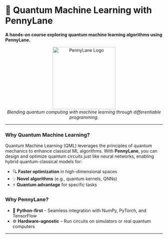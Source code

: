 # 🚀 Quantum Machine Learning with PennyLane  

**A hands-on course exploring quantum machine learning algorithms using PennyLane.**  

<div align="center">
  <img src="https://pennylane.ai/qml/images/logo.png" alt="PennyLane Logo" width="200"/>
  <br>
  <em>Blending quantum computing with machine learning through differentiable programming.</em>
</div>

---

### **Why Quantum Machine Learning?**  
Quantum Machine Learning (QML) leverages the principles of quantum mechanics to enhance classical ML algorithms. With **PennyLane**, you can design and optimize quantum circuits just like neural networks, enabling hybrid quantum-classical models for:  
- 🔍 **Faster optimization** in high-dimensional spaces  
- 💡 **Novel algorithms** (e.g., quantum kernels, QNNs)  
- ⚡ **Quantum advantage** for specific tasks  

### **Why PennyLane?**  
- 🐍 **Python-first** – Seamless integration with NumPy, PyTorch, and TensorFlow  
- ⚙️ **Hardware-agnostic** – Run circuits on simulators or real quantum computers  

---
